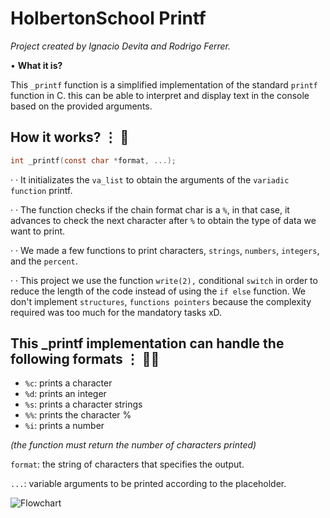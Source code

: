 # **HolbertonSchool Printf**

*Project created by Ignacio Devita and Rodrigo Ferrer.*

• **What it is?** 

This `_printf` function is a simplified implementation of the standard `printf` function in C. this can be able to interpret and display text in the console based on the provided arguments.


##  **How it works?** ⋮ 📝

```c
int _printf(const char *format, ...);
```
· · It initializates the `va_list` to obtain the arguments of the `variadic function` printf.

· · The function checks if the chain format char is a `%`, in that case, it advances to check the next character after `%` to obtain the type of data we want to print. 

· · We made a few functions to print characters, `strings`, `numbers`, `integers`, and the `percent`.

· · This project we use the function `write(2),` conditional `switch` in order to reduce the length of the code instead of using the `if else` function. 
We don't implement `structures`, `functions pointers` because the complexity required was too much for the mandatory tasks xD.

##  **This _printf implementation can handle the following formats** ⋮ ⛓️‍💥

- `%c`: prints a character
- `%d`: prints an integer
- `%s`: prints a character strings
- `%%`: prints the character %
- `%i`: prints a number

*(the function must return the number of characters printed)*

`format`: the string of characters that specifies the output.

`...`: variable arguments to be printed according to the placeholder.

![Flowchart](https://github.com/user-attachments/assets/089525b8-9cb6-4de0-9d6d-4739282597d4)
